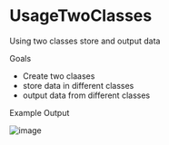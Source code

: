 # UsageTwoClasses
Using two classes store and output data

Goals
- Create two claases
- store data in different classes
- output data from different classes


Example Output

![image](https://user-images.githubusercontent.com/97081479/164896327-93b1c4ae-f11f-478a-a393-d263dc4bed1f.png)
